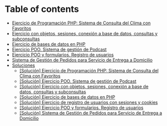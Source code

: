 # Table of contents

* [Ejercicio de Programación PHP: Sistema de Consulta del Clima con Favoritos](README.md)
* [Ejercicio con objetos, sesiones, conexión a base de datos, consultas y subconsultas](ejer01.md)
* [Ejercicio de bases de datos en PHP](ejer02.md)
* [Ejercicio POO. Sistema de gestión de Podcast](ejer04.md)
* [Ejercicio POO y formularios. Registro de usuarios](ejer05.md)
* [Sistema de Gestión de Pedidos para Servicio de Entrega a Domicilio](ejer06.md)
* [Soluciones](soluciones/README.md)
  * [\[Solución\] Ejercicio de Programación PHP: Sistema de Consulta del Clima con Favoritos](Soluciones/api\_cookies\_sessiones\_solucion.md)
  * [\[Solución\] Ejercicio POO. Sistema de gestión de Podcast](soluciones/ejer04\_solucion.md)
  * [\[Solución\] Ejercicio con objetos, sesiones, conexión a base de datos, consultas y subconsultas](soluciones/ejer01\_solucion.md)
  * [\[Solución\] Ejercicio de bases de datos en PHP](soluciones/ejer02\_soluciones.md)
  * [\[Solución\] Ejercicio de registro de usuarios con sesiones y cookies](soluciones/ejer03\_soluciones.md)
  * [\[Solución\] Ejercicio POO y formularios. Registro de usuarios](soluciones/ejer05\_solucion.md)
  * [\[Solución\] Sistema de Gestión de Pedidos para Servicio de Entrega a Domicilio](soluciones/ejer06\_solucion.md)
